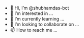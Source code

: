 - 👋 Hi, I’m @shubhamdas-bct
- 👀 I’m interested in ...
- 🌱 I’m currently learning ...
- 💞️ I’m looking to collaborate on ...
- 📫 How to reach me ...

<!---
shubhamdas-bct/shubhamdas-bct is a ✨ special ✨ repository because its `README.md` (this file) appears on your GitHub profile.
You can click the Preview link to take a look at your changes.
--->
